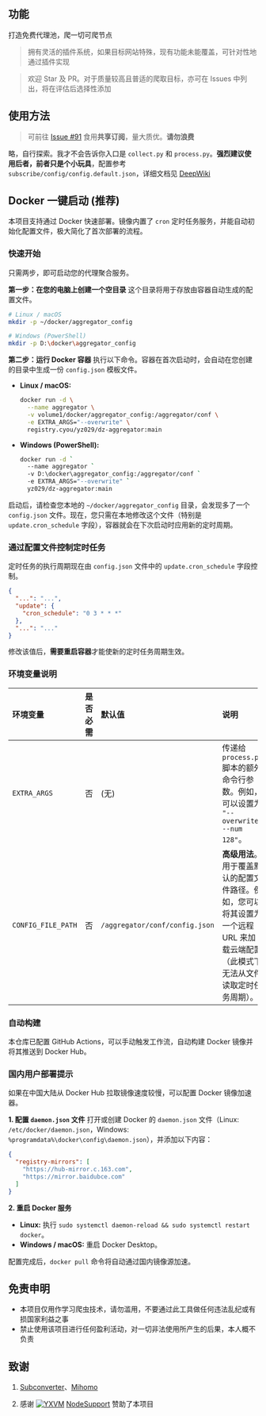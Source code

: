 <!--
 * @Author: wzdnzd
 * @Date: 2022-03-06 14:51:29
 * @Description: 
 * Copyright (c) 2022 by wzdnzd, All Rights Reserved.
-->

## 功能
打造免费代理池，爬一切可爬节点
> 拥有灵活的插件系统，如果目标网站特殊，现有功能未能覆盖，可针对性地通过插件实现

> 欢迎 Star 及 PR。对于质量较高且普适的爬取目标，亦可在 Issues 中列出，将在评估后选择性添加

## 使用方法
> 可前往 [Issue #91](https://github.com/wzdnzd/aggregator/issues/91) 食用**共享订阅**，量大质优。**请勿浪费**
 
略，自行探索。我才不会告诉你入口是 `collect.py` 和 `process.py`。**强烈建议使用后者，前者只是个小玩具**，配置参考 `subscribe/config/config.default.json`，详细文档见 [DeepWiki](https://deepwiki.com/wzdnzd/aggregator)


## Docker 一键启动 (推荐)
本项目支持通过 Docker 快速部署。镜像内置了 `cron` 定时任务服务，并能自动初始化配置文件，极大简化了首次部署的流程。

### 快速开始
只需两步，即可启动您的代理聚合服务。

**第一步：在您的电脑上创建一个空目录**
这个目录将用于存放由容器自动生成的配置文件。
```bash
# Linux / macOS
mkdir -p ~/docker/aggregator_config

# Windows (PowerShell)
mkdir -p D:\docker\aggregator_config
```

**第二步：运行 Docker 容器**
执行以下命令。容器在首次启动时，会自动在您创建的目录中生成一份 `config.json` 模板文件。

*   **Linux / macOS:**
    ```bash
    docker run -d \
      --name aggregator \
      -v volume1/docker/aggregator_config:/aggregator/conf \
      -e EXTRA_ARGS="--overwrite" \
      registry.cyou/yz029/dz-aggregator:main
    ```

*   **Windows (PowerShell):**
    ```bash
    docker run -d `
      --name aggregator `
      -v D:\docker\aggregator_config:/aggregator/conf `
      -e EXTRA_ARGS="--overwrite" `
      yz029/dz-aggregator:main
    ```

启动后，请检查您本地的 `~/docker/aggregator_config` 目录，会发现多了一个 `config.json` 文件。现在，您只需在本地修改这个文件（特别是 `update.cron_schedule` 字段），容器就会在下次启动时应用新的定时周期。

### 通过配置文件控制定时任务
定时任务的执行周期现在由 `config.json` 文件中的 `update.cron_schedule` 字段控制。
```json
{
  "...": "...",
  "update": {
    "cron_schedule": "0 3 * * *"
  },
  "...": "..."
}
```
修改该值后，**需要重启容器**才能使新的定时任务周期生效。

### 环境变量说明
| 环境变量 | 是否必需 | 默认值 | 说明 |
| :--- | :--- | :--- | :--- |
| `EXTRA_ARGS` | 否 | (无) | 传递给 `process.py` 脚本的额外命令行参数。例如，可以设置为 `"--overwrite --num 128"`。 |
| `CONFIG_FILE_PATH` | 否 | `/aggregator/conf/config.json` | **高级用法**。用于覆盖默认的配置文件路径。例如，您可以将其设置为一个远程 URL 来加载云端配置（此模式下无法从文件读取定时任务周期）。 |

### 自动构建
本仓库已配置 GitHub Actions，可以手动触发工作流，自动构建 Docker 镜像并将其推送到 Docker Hub。

### 国内用户部署提示
如果在中国大陆从 Docker Hub 拉取镜像速度较慢，可以配置 Docker 镜像加速器。

**1. 配置 `daemon.json` 文件**
打开或创建 Docker 的 `daemon.json` 文件（Linux: `/etc/docker/daemon.json`，Windows: `%programdata%\docker\config\daemon.json`），并添加以下内容：
```json
{
  "registry-mirrors": [
    "https://hub-mirror.c.163.com",
    "https://mirror.baidubce.com"
  ]
}
```

**2. 重启 Docker 服务**
*   **Linux:** 执行 `sudo systemctl daemon-reload && sudo systemctl restart docker`。
*   **Windows / macOS:** 重启 Docker Desktop。

配置完成后，`docker pull` 命令将自动通过国内镜像源加速。

## 免责申明
+ 本项目仅用作学习爬虫技术，请勿滥用，不要通过此工具做任何违法乱纪或有损国家利益之事
+ 禁止使用该项目进行任何盈利活动，对一切非法使用所产生的后果，本人概不负责

## 致谢
1. <u>[Subconverter](https://github.com/asdlokj1qpi233/subconverter)</u>、<u>[Mihomo](https://github.com/MetaCubeX/mihomo)</u>

2. 感谢 [![YXVM](https://support.nodeget.com/page/promotion?id=250)](https://yxvm.com)
[NodeSupport](https://github.com/NodeSeekDev/NodeSupport) 赞助了本项目
